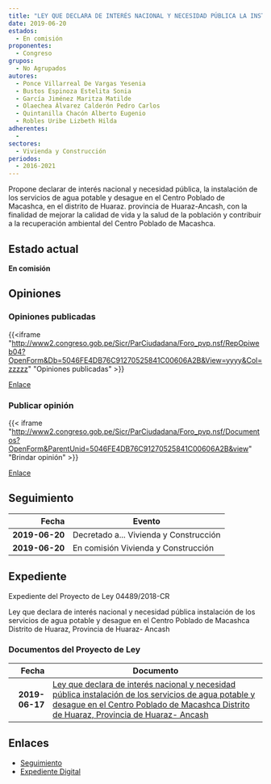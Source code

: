 ```yaml
---
title: "LEY QUE DECLARA DE INTERÉS NACIONAL Y NECESIDAD PÚBLICA LA INSTALACIÓN DE LOS SERVICIOS DE AGUA POTABLE Y DESAGUE EN EL CENTRO POBLADO DE MACASHCA, DISTRITO DE HUARAZ, PROVINCIA DE HUARAZ-ANCASH"
date: 2019-06-20
estados: 
  - En comisión
proponentes: 
  - Congreso
grupos: 
  - No Agrupados
autores: 
  - Ponce Villarreal De Vargas Yesenia
  - Bustos Espinoza Estelita Sonia
  - García Jiménez Maritza Matilde
  - Olaechea Álvarez Calderón Pedro Carlos
  - Quintanilla Chacón Alberto Eugenio
  - Robles Uribe Lizbeth Hilda
adherentes: 
  - 
sectores: 
  - Vivienda y Construcción
periodos: 
  - 2016-2021
---
```


Propone declarar de interés nacional y necesidad pública, la instalación de los servicios de agua potable y desague en el Centro Poblado de Macashca, en el distrito de Huaraz. provincia de Huaraz-Ancash, con la finalidad de mejorar la calidad de vida y la salud de la población y contribuir a la recuperación ambiental del Centro Poblado de Macashca.


## Estado actual

**En comisión**

## Opiniones

### Opiniones publicadas

{{<iframe "http://www2.congreso.gob.pe/Sicr/ParCiudadana/Foro_pvp.nsf/RepOpiweb04?OpenForm&Db=5046FE4DB76C91270525841C00606A2B&View=yyyy&Col=zzzzz" "Opiniones publicadas" >}}

[Enlace](http://www2.congreso.gob.pe/Sicr/ParCiudadana/Foro_pvp.nsf/RepOpiweb04?OpenForm&Db=5046FE4DB76C91270525841C00606A2B&View=yyyy&Col=zzzzz)
### Publicar opinión

{{< iframe "http://www2.congreso.gob.pe/Sicr/ParCiudadana/Foro_pvp.nsf/Documentos?OpenForm&ParentUnid=5046FE4DB76C91270525841C00606A2B&view" "Brindar opinión" >}}

[Enlace](http://www2.congreso.gob.pe/Sicr/ParCiudadana/Foro_pvp.nsf/Documentos?OpenForm&ParentUnid=5046FE4DB76C91270525841C00606A2B&view)

## Seguimiento

| Fecha | Evento |
|------:|--------|
| **2019-06-20** | Decretado a... Vivienda y Construcción|
| **2019-06-20** | En comisión Vivienda y Construcción|


## Expediente

Expediente del Proyecto de Ley 04489/2018-CR

Ley que declara de interés nacional y necesidad pública instalación de los servicios de agua potable y desague en el Centro Poblado de Macashca Distrito de Huaraz, Provincia de Huaraz- Ancash


### Documentos del Proyecto de Ley

| Fecha | Documento |
|------:|--------|
| **2019-06-17** | [Ley que declara de interés nacional y necesidad pública instalación de los servicios de agua potable y desague en el Centro Poblado de Macashca Distrito de Huaraz, Provincia de Huaraz- Ancash](http://www.leyes.congreso.gob.pe/Documentos/2016_2021/Proyectos_de_Ley_y_de_Resoluciones_Legislativas/PL0448920190617.pdf) |

## Enlaces 

- [Seguimiento](http://www2.congreso.gob.pe/Sicr/TraDocEstProc/CLProLey2016.nsf/f7fff46988ca05b1052578e100829cc7/eae6590d0b55267a0525841c006db4d2?OpenDocument)
- [Expediente Digital](http://www2.congreso.gob.pe/Sicr/TraDocEstProc/CLProLey2016.nsf/f7fff46988ca05b1052578e100829cc7/eae6590d0b55267a0525841c006db4d2?OpenDocument&Click=05257FB7005EB655.eb71d0cf91d8294e05256cdf006b5706/$Body/0.1C6C)
